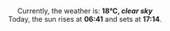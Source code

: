 <p  align="center"><br/>Currently, the weather is: <b> 18°C, <i>clear sky</i></b></br>Today, the sun rises at <b>06:41</b> and sets at <b>17:14</b>.</p>